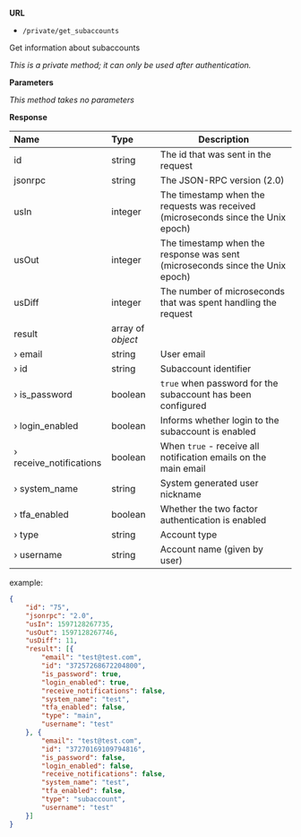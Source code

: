 **URL** 

- `/private/get_subaccounts`

Get information about subaccounts



*This is a private method; it can only be used after authentication.*

**Parameters** 

*This method takes no parameters*



**Response**

| **Name**                | **Type**          | **Description**                                              |
| :---------------------- | :---------------- | ------------------------------------------------------------ |
| id                      | string            | The id that was sent in the request                          |
| jsonrpc                 | string            | The JSON-RPC version (2.0)                                   |
| usIn                    | integer           | The timestamp when the requests was received (microseconds since the Unix epoch)                                                    |
| usOut                   | integer           | The timestamp when the response was sent (microseconds since the Unix epoch)                                                   |
| usDiff                  | integer           | The number of microseconds that was spent handling the request                                                         |
| result                  | array of *object* |                                                              |
| › email                 | string            | User email                                                   |
| › id                    | string            | Subaccount identifier                                        |
| › is_password           | boolean           | `true` when password for the subaccount has been configured  |
| › login_enabled         | boolean           | Informs whether login to the subaccount is enabled           |
| › receive_notifications | boolean           | When `true` - receive all notification emails on the main email |
| › system_name           | string            | System generated user nickname                               |
| › tfa_enabled           | boolean           | Whether the two factor authentication is enabled             |
| › type                  | string            | Account type                                                 |
| › username              | string            | Account name (given by user)                                 |

example:

```json
{
	"id": "75",
	"jsonrpc": "2.0",
	"usIn": 1597128267735,
	"usOut": 1597128267746,
	"usDiff": 11,
	"result": [{
		"email": "test@test.com",
		"id": "37257268672204800",
		"is_password": true,
		"login_enabled": true,
		"receive_notifications": false,
		"system_name": "test",
		"tfa_enabled": false,
		"type": "main",
		"username": "test"
	}, {
		"email": "test@test.com",
		"id": "37270169109794816",
		"is_password": false,
		"login_enabled": false,
		"receive_notifications": false,
		"system_name": "test",
		"tfa_enabled": false,
		"type": "subaccount",
		"username": "test"
	}]
}
```

